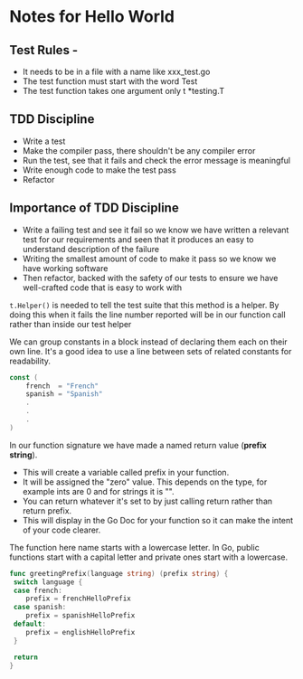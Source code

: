 # Notes for Hello World

## Test Rules -

- It needs to be in a file with a name like xxx_test.go
- The test function must start with the word Test
- The test function takes one argument only t \*testing.T

## TDD Discipline

- Write a test
- Make the compiler pass, there shouldn't be any compiler error
- Run the test, see that it fails and check the error message is meaningful
- Write enough code to make the test pass
- Refactor

## Importance of TDD Discipline

- Write a failing test and see it fail so we know we have written a relevant test for our requirements and seen that it produces an easy to understand description of the failure
- Writing the smallest amount of code to make it pass so we know we have working software
- Then refactor, backed with the safety of our tests to ensure we have well-crafted code that is easy to work with

`t.Helper()` is needed to tell the test suite that this method is a helper. By doing this when it fails the line number reported will be in our function call rather than inside our test helper

We can group constants in a block instead of declaring them each on their own line. It's a good idea to use a line between sets of related constants for readability.

```go
const (
    french  = "French"
    spanish = "Spanish"
    .
    .
    .
)
```

In our function signature we have made a named return value (**prefix string**).

- This will create a variable called prefix in your function.
- It will be assigned the "zero" value. This depends on the type, for example ints are 0 and for strings it is "".
- You can return whatever it's set to by just calling return rather than return prefix.
- This will display in the Go Doc for your function so it can make the intent of your code clearer.

The function here name starts with a lowercase letter. In Go, public functions start with a capital letter and private ones start with a lowercase.

```go
func greetingPrefix(language string) (prefix string) {
 switch language {
 case french:
    prefix = frenchHelloPrefix
 case spanish:
    prefix = spanishHelloPrefix
 default:
    prefix = englishHelloPrefix
 }

 return
}
```
